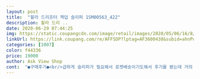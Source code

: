 ```yaml
---
layout: post 
title:  "휠라 드리프터 잭덥 슬리퍼 1SM00563_422" 
description: 휠라 드리 ..
date: 2020-06-29 07:44:25 
img: https://static.coupangcdn.com/image/retail/images/2020/05/06/16/8/87aa7632-216e-449e-8e3e-bc813b2b4bd8.jpg 
linkUrl: https://link.coupang.com/re/AFFSDP?lptag=AF3600438&subid=ahnPublicAsk&pageKey=1575165009&itemId=2693421751&vendorItemId=70646476928&traceid=V0-113-27775547bbeb4a8a 
categories: [1007] 
color: f44336 
price: 19000 
author: Ask View Shop 
cont:  "●구매후기●<br/>급하게 슬리퍼가 필요해서 로켓배송이기도해서 후기를 봤는데 거의 대부분 크다고하셔서 한치수크게샀었는데 저한테는 너무커서 반품시키고 새로 하나 다시 원래 사이즈로 샀는데 사이즈도 맞고 발볼도 맞고 발등 높이도 적당해서 좋아요 제가 다른사람들처럼 발볼이랑 발등 높이나 발 사이즈나 별로 안커서 원래사이즈로 신어도 괜찮은거같아요<br/>다른분들의 상품평에서 사이즈가 작으니 한치수 크게 구입 권하기에 큰 제품 구입했는데 원래 사이즈대로 구입해도 될뻔했어요.<br/>커요^^;;<br/>발등이 엄청 불편합니다 일부러 평보고 큰사이즈를 샀는데 뭐가 자꾸 걸리는거같고 발등도 아프고 브랜드슬리퍼인데 이렇게  불편한건 첨이거같아요 좀 더 신으면 적응되려나 잘안신어질거같습니다ㅠㅠ<br/>키높이 슬리퍼네요ㅎ<br/>급하게 슬리퍼가 필요해서 로켓배송이기도해서 후기를 봤는데 거의 대부분 크다고하셔서 한치수크게샀었는데 저한테는 너무커서 반품시키고 새로 하나 다시 원래 사이즈로 샀는데 사이즈도 맞고 발볼도 맞고 발등 높이도 적당해서 좋아요 제가 다른사람들처럼 발볼이랑 발등 높이나 발 사이즈나 별로 안커서 원래사이즈로 신어도 괜찮은거같아요<br/>다른분들의 상품평에서 사이즈가 작으니 한치수 크게 구입 권하기에 큰 제품 구입했는데 원래 사이즈대로 구입해도 될뻔했어요.<br/>커요^^;;<br/>발등이 엄청 불편합니다 일부러 평보고 큰사이즈를 샀는데 뭐가 자꾸 걸리는거같고 발등도 아프고 브랜드슬리퍼인데 이렇게  불편한건 첨이거같아요 좀 더 신으면 적응되려나 잘안신어질거같습니다ㅠㅠ<br/>키높이 슬리퍼네요ㅎ<br/>" 
---
```


